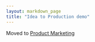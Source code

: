 ```yaml
---
layout: markdown_page
title: "Idea to Production demo"
---
```


Moved to [Product Marketing](https://github.com/isamu-isozaki/teamai_test/tree/master/marketing/product-marketing/demo/index.html.md/index.html.md)
